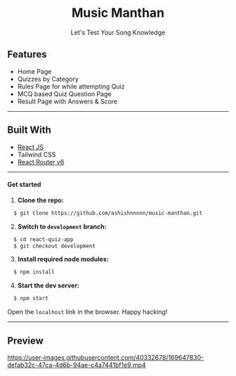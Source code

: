 <div align="center">
<h1 align="center">Music Manthan</h1>
<p align="center">Let's Test Your Song Knowledge</p>

</div>

## Features

- Home Page
- Quizzes by Category
- Rules Page for while attempting Quiz
- MCQ based Quiz Question Page
- Result Page with Answers & Score

---

## Built With

- [React JS](https://reactjs.org/)
- Tailwind CSS
- [React Router v6](https://reactrouter.com/)

---

#### Get started

1. **Clone the repo:**

```bash
  $ git clone https://github.com/ashishnnnnn/music-manthan.git
```

2. **Switch to `development` branch:**

```bash
  $ cd react-quiz-app
  $ git checkout development
```

3. **Install required node modules:**

```bash
  $ npm install
```

4. **Start the dev server:**

```bash
  $ npm start
```

Open the `localhost` link in the browser.
Happy hacking!

---

## Preview

https://user-images.githubusercontent.com/40332678/169647830-defab32c-47ca-4d6b-94ae-c4a7441bf1e9.mp4


